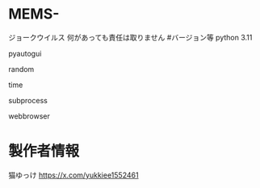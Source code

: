# MEMS-
ジョークウイルス
何があっても責任は取りません
#バージョン等
python 3.11

pyautogui

random

time

subprocess

webbrowser

# 製作者情報
猫ゆっけ
https://x.com/yukkiee1552461
